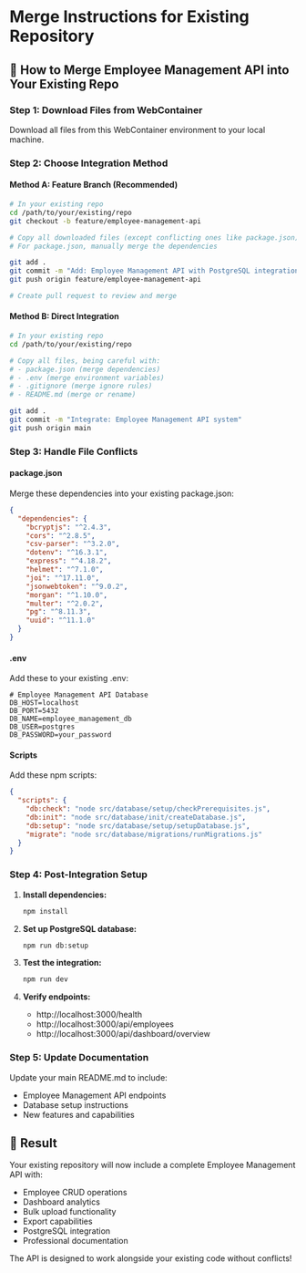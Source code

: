 # Merge Instructions for Existing Repository

## 🔄 How to Merge Employee Management API into Your Existing Repo

### Step 1: Download Files from WebContainer
Download all files from this WebContainer environment to your local machine.

### Step 2: Choose Integration Method

#### Method A: Feature Branch (Recommended)
```bash
# In your existing repo
cd /path/to/your/existing/repo
git checkout -b feature/employee-management-api

# Copy all downloaded files (except conflicting ones like package.json)
# For package.json, manually merge the dependencies

git add .
git commit -m "Add: Employee Management API with PostgreSQL integration"
git push origin feature/employee-management-api

# Create pull request to review and merge
```

#### Method B: Direct Integration
```bash
# In your existing repo
cd /path/to/your/existing/repo

# Copy all files, being careful with:
# - package.json (merge dependencies)
# - .env (merge environment variables)
# - .gitignore (merge ignore rules)
# - README.md (merge or rename)

git add .
git commit -m "Integrate: Employee Management API system"
git push origin main
```

### Step 3: Handle File Conflicts

#### package.json
Merge these dependencies into your existing package.json:
```json
{
  "dependencies": {
    "bcryptjs": "^2.4.3",
    "cors": "^2.8.5",
    "csv-parser": "^3.2.0",
    "dotenv": "^16.3.1",
    "express": "^4.18.2",
    "helmet": "^7.1.0",
    "joi": "^17.11.0",
    "jsonwebtoken": "^9.0.2",
    "morgan": "^1.10.0",
    "multer": "^2.0.2",
    "pg": "^8.11.3",
    "uuid": "^11.1.0"
  }
}
```

#### .env
Add these to your existing .env:
```env
# Employee Management API Database
DB_HOST=localhost
DB_PORT=5432
DB_NAME=employee_management_db
DB_USER=postgres
DB_PASSWORD=your_password
```

#### Scripts
Add these npm scripts:
```json
{
  "scripts": {
    "db:check": "node src/database/setup/checkPrerequisites.js",
    "db:init": "node src/database/init/createDatabase.js",
    "db:setup": "node src/database/setup/setupDatabase.js",
    "migrate": "node src/database/migrations/runMigrations.js"
  }
}
```

### Step 4: Post-Integration Setup

1. **Install dependencies:**
   ```bash
   npm install
   ```

2. **Set up PostgreSQL database:**
   ```bash
   npm run db:setup
   ```

3. **Test the integration:**
   ```bash
   npm run dev
   ```

4. **Verify endpoints:**
   - http://localhost:3000/health
   - http://localhost:3000/api/employees
   - http://localhost:3000/api/dashboard/overview

### Step 5: Update Documentation

Update your main README.md to include:
- Employee Management API endpoints
- Database setup instructions
- New features and capabilities

## 🎯 Result

Your existing repository will now include a complete Employee Management API with:
- Employee CRUD operations
- Dashboard analytics
- Bulk upload functionality
- Export capabilities
- PostgreSQL integration
- Professional documentation

The API is designed to work alongside your existing code without conflicts!